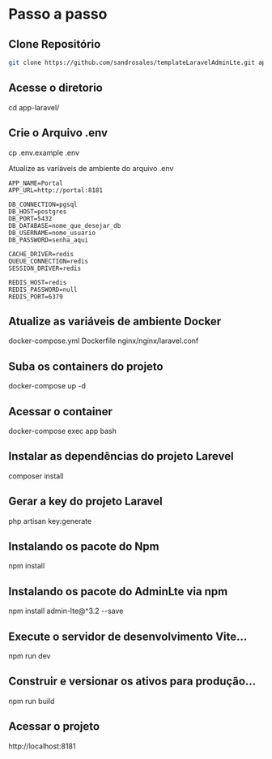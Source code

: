 # Passo a passo

## Clone Repositório
```sh
git clone https://github.com/sandrosales/templateLaravelAdminLte.git app-laravel
```
## Acesse o diretorio

cd app-laravel/

## Crie o Arquivo .env

cp .env.example .env

 Atualize as variáveis de ambiente do arquivo .env
```dosini
APP_NAME=Portal
APP_URL=http://portal:8181

DB_CONNECTION=pgsql
DB_HOST=postgres
DB_PORT=5432
DB_DATABASE=nome_que_desejar_db
DB_USERNAME=nome_usuario
DB_PASSWORD=senha_aqui

CACHE_DRIVER=redis
QUEUE_CONNECTION=redis
SESSION_DRIVER=redis

REDIS_HOST=redis
REDIS_PASSWORD=null
REDIS_PORT=6379
```
## Atualize as variáveis de ambiente Docker
docker-compose.yml
Dockerfile
nginx/nginx/laravel.conf

## Suba os containers do projeto

docker-compose up -d

## Acessar o container

docker-compose exec app bash

## Instalar as dependências do projeto Larevel

composer install

## Gerar a key do projeto Laravel

php artisan key:generate

## Instalando os pacote do Npm

npm install

## Instalando os pacote do AdminLte via npm

npm install admin-lte@^3.2 --save

## Execute o servidor de desenvolvimento Vite...
npm run dev

## Construir e versionar os ativos para produção...

npm run build
## Acessar o projeto 
http://localhost:8181


